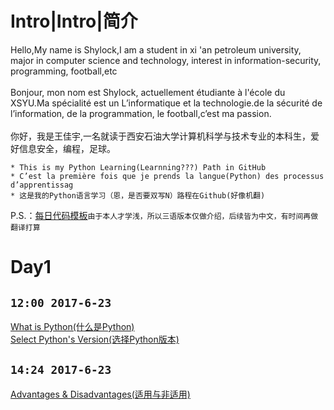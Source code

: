 Intro|Intro|简介
===============
Hello,My name is Shylock,I am a student in xi 'an petroleum university, major in computer science and technology, interest in information-security, programming, football,etc <br><br>
Bonjour, mon nom est Shylock, actuellement étudiante à l'école du XSYU.Ma spécialité est un L’informatique et la technologie.de la sécurité de l’information, de la programmation, le football,c’est ma passion. <br><br>
你好，我是王佳宇,一名就读于西安石油大学计算机科学与技术专业的本科生，爱好信息安全，编程，足球。<br>

    * This is my Python Learning(Learnning???) Path in GitHub
    * C’est la première fois que je prends la langue(Python) des processus d’apprentissag
    * 这是我的Python语言学习（恩，是否要双写N）路程在Github(好像机翻)
P.S.：[每日代码模板](https://github.com/Shylcok/python/blob/master/mode.md)`由于本人才学浅，所以三语版本仅做介绍，后续皆为中文，有时间再做翻译打算`


Day1
======
`12:00 2017-6-23`<br>
----
[What is Python(什么是Python)](https://github.com/Shylcok/python/blob/master/PYTHON.md)<br>
[Select Python's Version(选择Python版本)](https://github.com/Shylcok/python/blob/master/Day01_Select_Version.md)<br>

`14:24 2017-6-23`<br>
----
[Advantages & Disadvantages(适用与非适用)](https://gihub.com/Shylcok/python/blob/master/Day01_Advantages&Disadvantages.md)<br>


